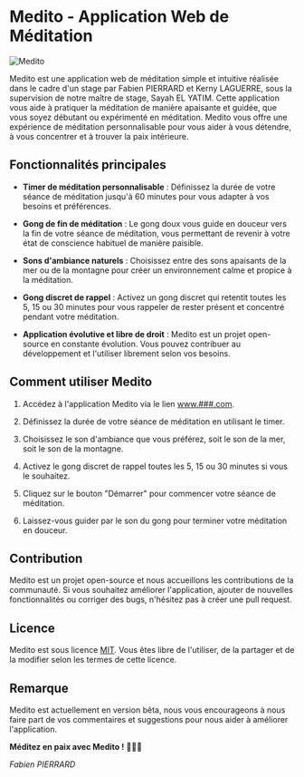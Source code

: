 # Medito - Application Web de Méditation

![Medito](link-to-your-logo.png)

Medito est une application web de méditation simple et intuitive réalisée dans le cadre d'un stage par Fabien PIERRARD et Kerny LAGUERRE, sous la supervision de notre maître de stage, Sayah EL YATIM. Cette application vous aide à pratiquer la méditation de manière apaisante et guidée, que vous soyez débutant ou expérimenté en méditation. Medito vous offre une expérience de méditation personnalisable pour vous aider à vous détendre, à vous concentrer et à trouver la paix intérieure.

## Fonctionnalités principales

- **Timer de méditation personnalisable** : Définissez la durée de votre séance de méditation jusqu'à 60 minutes pour vous adapter à vos besoins et préférences.

- **Gong de fin de méditation** : Le gong doux vous guide en douceur vers la fin de votre séance de méditation, vous permettant de revenir à votre état de conscience habituel de manière paisible.

- **Sons d'ambiance naturels** : Choisissez entre des sons apaisants de la mer ou de la montagne pour créer un environnement calme et propice à la méditation.

- **Gong discret de rappel** : Activez un gong discret qui retentit toutes les 5, 15 ou 30 minutes pour vous rappeler de rester présent et concentré pendant votre méditation.

- **Application évolutive et libre de droit** : Medito est un projet open-source en constante évolution. Vous pouvez contribuer au développement et l'utiliser librement selon vos besoins.

## Comment utiliser Medito

1. Accédez à l'application Medito via le lien [www.###.com](https://www.#.com).

2. Définissez la durée de votre séance de méditation en utilisant le timer.

3. Choisissez le son d'ambiance que vous préférez, soit le son de la mer, soit le son de la montagne.

4. Activez le gong discret de rappel toutes les 5, 15 ou 30 minutes si vous le souhaitez.

5. Cliquez sur le bouton "Démarrer" pour commencer votre séance de méditation.

6. Laissez-vous guider par le son du gong pour terminer votre méditation en douceur.

## Contribution

Medito est un projet open-source et nous accueillons les contributions de la communauté. Si vous souhaitez améliorer l'application, ajouter de nouvelles fonctionnalités ou corriger des bugs, n'hésitez pas à créer une pull request.

## Licence

Medito est sous licence [MIT](https://opensource.org/licenses/MIT). Vous êtes libre de l'utiliser, de la partager et de la modifier selon les termes de cette licence.

## Remarque

Medito est actuellement en version bêta, nous vous encourageons à nous faire part de vos commentaires et suggestions pour nous aider à améliorer l'application.

**Méditez en paix avec Medito !** 🧘‍♀️🌿

*Fabien PIERRARD*
